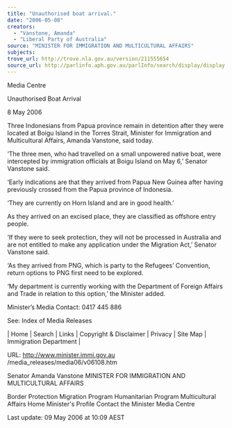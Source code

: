 ```yaml
---
title: "Unauthorised boat arrival."
date: "2006-05-08"
creators:
  - "Vanstone, Amanda"
  - "Liberal Party of Australia"
source: "MINISTER FOR IMMIGRATION AND MULTICULTURAL AFFAIRS"
subjects:
trove_url: http://trove.nla.gov.au/version/211555654
source_url: http://parlinfo.aph.gov.au/parlInfo/search/display/display.w3p;query=Id%3A%22media/pressrel/S3NJ6%22
---
```


 Media Centre 

 Unauthorised Boat Arrival 

 8 May 2006 

 Three Indonesians from Papua province remain in detention after they were located at Boigu  Island in the Torres Strait, Minister for Immigration and Multicultural Affairs, Amanda Vanstone,  said today. 

 ‘The three men, who had travelled on a small unpowered native boat, were intercepted by  immigration officials at Boigu Island on May 6,’ Senator Vanstone said. 

 ‘Early indications are that they arrived from Papua New Guinea after having previously crossed  from the Papua province of Indonesia. 

 ‘They are currently on Horn Island and are in good health.’ 

 As they arrived on an excised place, they are classified as offshore entry people. 

 ‘If they were to seek protection, they will not be processed in Australia and are not entitled to  make any application under the Migration Act,’ Senator Vanstone said. 

 ‘As they arrived from PNG, which is party to the Refugees’ Convention, return options to PNG  first need to be explored. 

 ‘My department is currently working with the Department of Foreign Affairs and Trade in  relation to this option,’ the Minister added. 

 Minister’s Media Contact: 0417 445 886 

 

 See:  Index of Media Releases 

 | Home | Search | Links | Copyright & Disclaimer | Privacy | Site Map | Immigration  Department | 

 URL: http://www.minister.immi.gov.au /media_releases/media06/v06108.htm  

 Senator Amanda Vanstone  MINISTER FOR IMMIGRATION AND MULTICULTURAL AFFAIRS

 Border Protection Migration Program Humanitarian Program Multicultural Affairs Home Minister's Profile Contact the Minister Media Centre

 Last update: 09 May 2006 at 10:09 AEST  

 

